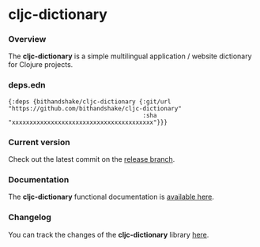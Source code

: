 
# cljc-dictionary

### Overview

The <strong>cljc-dictionary</strong> is a simple multilingual application / website dictionary for
Clojure projects.

### deps.edn

```
{:deps {bithandshake/cljc-dictionary {:git/url "https://github.com/bithandshake/cljc-dictionary"
                                      :sha     "xxxxxxxxxxxxxxxxxxxxxxxxxxxxxxxxxxxxxxxx"}}}
```

### Current version

Check out the latest commit on the [release branch](https://github.com/bithandshake/cljc-dictionary/tree/release).

### Documentation

The <strong>cljc-dictionary</strong> functional documentation is [available here](https://bithandshake.github.io/cljc-dictionary).

### Changelog

You can track the changes of the <strong>cljc-dictionary</strong> library [here](CHANGES.md).
